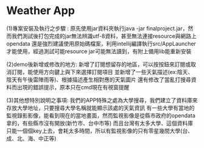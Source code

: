 # Weather App
(1)專案安裝及執行之步驟 :
原先使用jar資料夾執行java -jar finalproject.jar，然而我們測試後打包完成的jar無法辨識utf-8資料，甚至無法連接resource與網路上opendata
還是強烈建議使用原始碼檔案，利用intellij編譯執行src/AppLauncher才能使用，經過測試可能resource jar可能無法讀到，有附上備用lib能重新安裝


(2)demo後新增或修改的地方: 
新增了訂閱想留存的地區，可以按按鈕來訂閱或取消訂閱，能使用方向鍵上與下來選擇訂閱項目
並新增了一些天氣描述(ex:陰天、陰天有午後雷陣雨等)、根據描述產生相對應的天氣圖片
還有修改了當亂打搜尋資料而出現的錯誤提示，原本只在cmd現在有視窗提醒

(3)其他想特別說明之事項:
我們的APP特殊之處為大學搜尋，我們建立了資料庫來存放大學地址，只要搜尋大學名稱就能顯示該處的天氣資訊
有一些大學有當地的監視錄影影像，能看到現在的當地畫面，然而監視影像是從縣市政府的opendata拿的，有些縣市沒有開放(新竹市、台中市等)
而且台灣有太多大學、這個資料庫只能一個個key上去，會耗太多時間，所以有監視影像的只有零星幾間大學(台、成、北、海、中正等)

 
